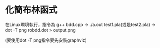 # 化簡布林函式
在Linux環境執行，指令為
g++ bdd.cpp -> ./a.out test1.pla(或是test2.pla) -> dot -T png robdd.dot > output.png

(要使用dot -T png指令要先安裝graphviz)
